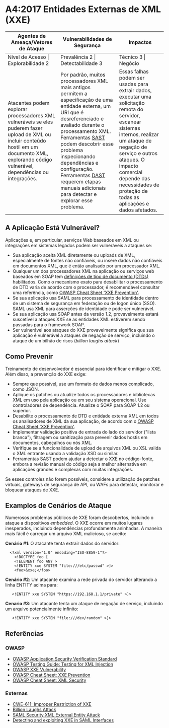 # A4:2017 Entidades Externas de XML (XXE)

| Agentes de Ameaça/Vetores de Ataque | Vulnerabilidades de Segurança           | Impactos               |
| -- | -- | -- |
| Nível de Acesso \| Explorabilidade 2 | Prevalência 2 \| Detectabilidade 3 | Técnico 3 \| Negócio |
| Atacantes podem explorar processadores XML vulneráveis se eles puderem fazer upload de XML ou incluir conteúdo hostil em um documento XML, explorando código vulnerável, dependências ou integrações. | Por padrão, muitos processadores XML mais antigos permitem a especificação de uma entidade externa, um URI que é desreferenciado e avaliado durante o processamento XML. Ferramentas [SAST](https://www.owasp.org/index.php/Source_Code_Analysis_Tools) podem descobrir esse problema inspecionando dependências e configuração. Ferramentas [DAST](https://www.owasp.org/index.php/Category:Vulnerability_Scanning_Tools) requerem etapas manuais adicionais para detectar e explorar esse problema.| Essas falhas podem ser usadas para extrair dados, executar uma solicitação remota do servidor, escanear sistemas internos, realizar um ataque de negação de serviço e outros ataques. O impacto comercial depende das necessidades de proteção de todas as aplicações e dados afetados. |

## A Aplicação Está Vulnerável?

Aplicações e, em particular, serviços Web baseados em XML ou integrações em sistemas legados podem ser vulneráveis a ataques se:

* Sua aplicação aceita XML diretamente ou uploads de XML, especialmente de fontes não confiáveis, ou insere dados não confiáveis em documentos XML, que é então analisado por um processador XML.
* Qualquer um dos processadores XML na aplicação ou serviços web baseados em SOAP tem [definições de tipo de documento (DTDs)](https://en.wikipedia.org/wiki/Document_type_definition) habilitados. Como o mecanismo exato para desabilitar o processamento de DTD varia de acordo com o processador, é recomendável consultar uma referência, como [OWASP Cheat Sheet 'XXE Prevention'](https://www.owasp.org/index.php/XML_External_Entity_(XXE)_Prevention_Cheat_Sheet).
* Se sua aplicação usa SAML para processamento de identidade dentro de um sistema de segurança em federação ou de logon único (SSO). SAML usa XML para asserções de identidade e pode ser vulnerável.
* Se sua aplicação usa SOAP antes da versão 1.2, provavelmente estará suscetível a ataques XXE se as entidades XML estiverem sendo passadas para o framework SOAP.
* Ser vulnerável aos ataques do XXE provavelmente significa que sua aplicação é vulnerável a ataques de negação de serviço, incluindo o ataque de um bilhão de risos (*billion laughs attack*)

## Como Prevenir

Treinamento de desenvolvedor é essencial para identificar e mitigar o XXE. Além disso, a prevenção do XXE exige:

* Sempre que possível, use um formato de dados menos complicado, como JSON.
* Aplique os patches ou atualize todos os processadores e bibliotecas XML em uso pela aplicação ou em seu sistema operacional. Use controladores de dependência. Atualize o SOAP para SOAP 1.2 ou superior.
* Desabilite o processamento de DTD e entidade externa XML em todos os analisadores de XML da sua aplicação, de acordo com o [OWASP Cheat Sheet 'XXE Prevention'](https://www.owasp.org/index.php/XML_External_Entity_(XXE)_Prevention_Cheat_Sheet).
* Implementar validação positiva de entrada do lado do servidor ("lista branca"), filtragem ou sanitização para prevenir dados hostis em documentos, cabeçalhos ou nós XML.
* Verifique se a funcionalidade de upload de arquivos XML ou XSL valida o XML entrante usando a validação XSD ou similar.
* Ferramentas SAST podem ajudar a detectar o XXE no código-fonte, embora a revisão manual do código seja a melhor alternativa em aplicações grandes e complexas com muitas integrações.

Se esses controles não forem possíveis, considere a utilização de patches virtuais, gateways de segurança de API, ou WAFs para detectar, monitorar e bloquear ataques de XXE.

## Examplos de Cenários de Ataque

Numerosos problemas públicos de XXE foram descobertos, incluindo o ataque a dispositivos *embedded*. O XXE ocorre em muitos lugares inesperados, incluindo dependências profundamente aninhadas. A maneira mais fácil é carregar um arquivo XML malicioso, se aceito:

**Cenário #1**: O atacante tenta extrair dados do servidor:

```
  <?xml version="1.0" encoding="ISO-8859-1"?>
    <!DOCTYPE foo [
    <!ELEMENT foo ANY >
    <!ENTITY xxe SYSTEM "file:///etc/passwd" >]>
    <foo>&xxe;</foo>
```

**Cenário #2**: Um atacante examina a rede privada do servidor alterando a linha ENTITY acima para:
```
   <!ENTITY xxe SYSTEM "https://192.168.1.1/private" >]>
```

**Cenario #3**: Um atacante tenta um ataque de negação de serviço, incluindo um arquivo potencialmente infinito:

```
   <!ENTITY xxe SYSTEM "file:///dev/random" >]>
```

## Referências

### OWASP

* [OWASP Application Security Verification Standard](https://www.owasp.org/index.php/Category:OWASP_Application_Security_Verification_Standard_Project#tab=Home)
* [OWASP Testing Guide: Testing for XML Injection](https://www.owasp.org/index.php/Testing_for_XML_Injection_(OTG-INPVAL-008))
* [OWASP XXE Vulnerability](https://www.owasp.org/index.php/XML_External_Entity_(XXE)_Processing)
* [OWASP Cheat Sheet: XXE Prevention](https://www.owasp.org/index.php/XML_External_Entity_(XXE)_Prevention_Cheat_Sheet)
* [OWASP Cheat Sheet: XML Security](https://www.owasp.org/index.php/XML_Security_Cheat_Sheet)

### Externas

* [CWE-611: Improper Restriction of XXE](https://cwe.mitre.org/data/definitions/611.html)
* [Billion Laughs Attack](https://en.wikipedia.org/wiki/Billion_laughs_attack)
* [SAML Security XML External Entity Attack](https://secretsofappsecurity.blogspot.tw/2017/01/saml-security-xml-external-entity-attack.html)
* [Detecting and exploiting XXE in SAML Interfaces](https://web-in-security.blogspot.tw/2014/11/detecting-and-exploiting-xxe-in-saml.html)
